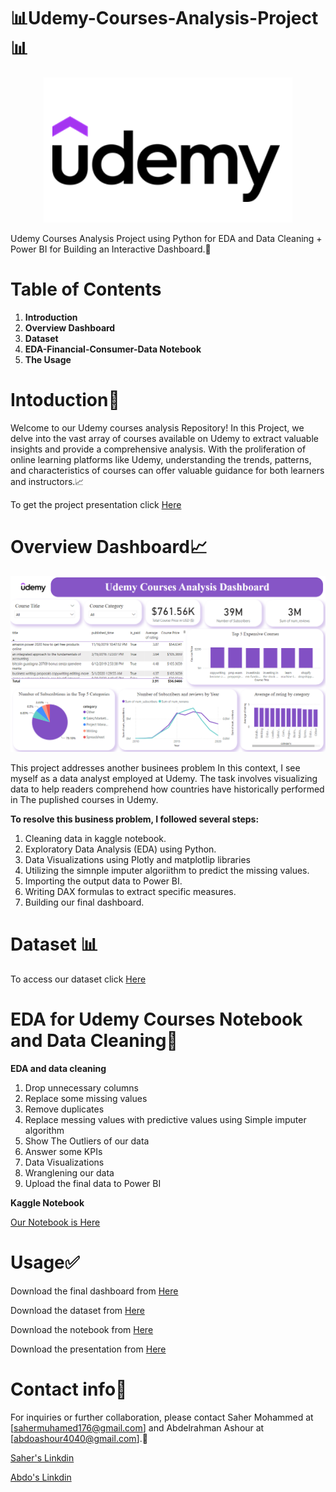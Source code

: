 # 📊Udemy-Courses-Analysis-Project📊

<p align="center">
  <img src="Logo.png">
</p>

Udemy Courses Analysis Project using Python for EDA and Data Cleaning + Power BI for Building an Interactive Dashboard.🤩



# Table of Contents
1. **Introduction**
2. **Overview Dashboard**
4. **Dataset**
5. **EDA-Financial-Consumer-Data Notebook**
6. **The Usage**

# Intoduction🤌
Welcome to our Udemy courses analysis Repository! In this Project, we delve into the vast array of courses available on Udemy to extract valuable insights and provide a comprehensive analysis. With the proliferation of online learning platforms like Udemy, understanding the trends, patterns, and characteristics of courses can offer valuable guidance for both learners and instructors.📈

To get the project presentation click [Here](link)

# Overview Dashboard📈
![Dashboard](Dashboard1.png)

This project addresses another businees problem In this context, I see myself as a data analyst employed at Udemy. The task involves visualizing data to help readers comprehend how countries have historically performed in The puplished courses in Udemy.

**To resolve this business problem, I followed several steps:**

1. Cleaning data in kaggle notebook.
2. Exploratory Data Analysis (EDA) using Python.
3. Data Visualizations using Plotly and matplotlip libraries
4. Utilizing the simnple imputer algoriithm to predict the missing values.
5. Importing the output data to Power BI.
6. Writing DAX formulas to extract specific measures.
7. Building our final dashboard.


# Dataset 📊
To access our dataset click [Here](https://www.kaggle.com/datasets/jilkothari/finance-accounting-courses-udemy-13k-course)


# EDA for Udemy Courses Notebook and Data Cleaning🤔

**EDA and data cleaning**
1. Drop unnecessary columns
2. Replace some missing values
3. Remove duplicates
4. Replace messing values with predictive values using Simple imputer algorithm
5. Show The Outliers of our data
6. Answer some KPIs
7. Data Visualizations
8. Wranglening our data
9. Upload the final data to Power BI

**Kaggle Notebook**

[Our Notebook is Here](finance-courses-at-udemy-eda.ipynb)

# Usage✅
Download the final dashboard from [Here](https://github.com/sahermuhamed1/Udemy-Courses-Analysis-Project/blob/main/Udemy%20Courses%20Dashboard.pbix)

Download the dataset from [Here](https://www.kaggle.com/datasets/jilkothari/finance-accounting-courses-udemy-13k-course)

Download the notebook from [Here](finance-courses-at-udemy-eda.ipynb)

Download the presentation from [Here](Link)

# Contact info📩
For inquiries or further collaboration, please contact Saher Mohammed at [sahermuhamed176@gmail.com] and Abdelrahman Ashour at [abdoashour4040@gmail.com].🥰

[Saher's Linkdin](https://www.linkedin.com/in/sahermuhamed/)

[Abdo's Linkdin](https://www.linkedin.com/in/abdo-ashour-9467b623a/)

